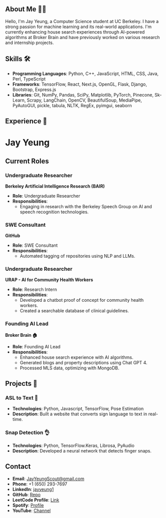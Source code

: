 ## About Me 🙋‍♂️
Hello, I'm Jay Yeung, a Computer Science student at UC Berkeley. I have a strong passion for machine learning and its real-world applications. I'm currently enhancing house search experiences through AI-powered algorithms at Broker Brain and have previously worked on various research and internship projects.

## Skills 🛠️
- **Programming Languages**: Python, C++, JavaScript, HTML, CSS, Java, Perl, TypeScript
- **Frameworks**: TensorFlow, React, Next.js, OpenGL, Flask, Django, Bootstrap, Express.js
- **Libraries**: Git, NumPy, Pandas, SciPy, Matplotlib, PyTorch, Pinecone, Sk-Learn, Scrapy, LangChain, OpenCV, BeautifulSoup, MediaPipe, PyAutoGUI, pickle, tabula, NLTK, RegEx, pyimgui, seaborn

## Experience 🌟

# Jay Yeung

## Current Roles

### Undergraduate Researcher
**Berkeley Artificial Intelligence Research (BAIR)**  
- **Role**: Undergraduate Researcher
- **Responsibilities**:
  - Engaging in research with the Berkeley Speech Group on AI and speech recognition technologies.

### SWE Consultant
**GitHub**  
- **Role**: SWE Consultant
- **Responsibilities**:
  - Automated tagging of repositories using NLP and LLMs.

### Undergraduate Researcher
**URAP - AI  for Community Health Workers**  
- **Role**: Research Intern
- **Responsibilities**:
  - Developed a chatbot proof of concept for community health workers.
  - Created a searchable database of clinical guidelines.

### Founding AI Lead
**Broker Brain 🏠**  
- **Role**: Founding AI Lead
- **Responsibilities**:
  - Enhanced house search experience with AI algorithms.
  - Generated blogs and property descriptions using Chat GPT 4.
  - Processed MLS data, optimizing with MongoDB.
 
## Projects 🚀

### ASL to Text 🤟 
- **Technologies**: Python, Javascript, TensorFlow, Pose Estimation
- **Description**: Built a website that converts sign language to text in real-time.

### Snap Detection 👌
- **Technologies**: Python, TensorFlow.Keras, Librosa, PyAudio
- **Description**: Developed a neural network that detects finger snaps.

## Contact
- **Email**: JayYeungScout@gmail.com
- **Phone**: +1 (650) 293-7697
- **LinkedIn**: [jayyeung1](https://www.linkedin.com/in/jayyeung)
- **GitHub**: [Repo](https://github.com/jayyeung)
- **LeetCode Profile**: [Link](https://leetcode.com/jayyeung/)
- **Spotify**: [Profile](https://open.spotify.com/user/jayyeung)
- **YouTube**: [Channel](https://www.youtube.com/user/jayyeung)

